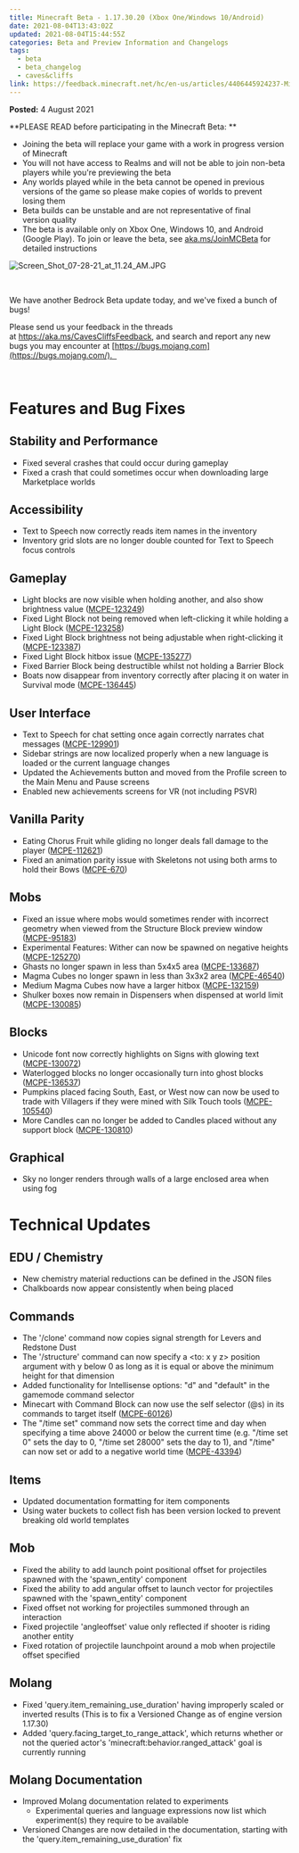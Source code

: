 ```yaml
---
title: Minecraft Beta - 1.17.30.20 (Xbox One/Windows 10/Android)
date: 2021-08-04T13:43:02Z
updated: 2021-08-04T15:44:55Z
categories: Beta and Preview Information and Changelogs
tags:
  - beta
  - beta_changelog
  - caves&cliffs
link: https://feedback.minecraft.net/hc/en-us/articles/4406445924237-Minecraft-Beta-1-17-30-20-Xbox-One-Windows-10-Android-
---
```


**Posted:** 4 August 2021

**PLEASE READ before participating in the Minecraft Beta: **

- Joining the beta will replace your game with a work in progress version of Minecraft 
- You will not have access to Realms and will not be able to join non-beta players while you're previewing the beta
- Any worlds played while in the beta cannot be opened in previous versions of the game so please make copies of worlds to prevent losing them 
- Beta builds can be unstable and are not representative of final version quality 
- The beta is available only on Xbox One, Windows 10, and Android (Google Play). To join or leave the beta, see [aka.ms/JoinMCBeta](https://aka.ms/JoinMCBeta) for detailed instructions

![Screen_Shot_07-28-21_at_11.24_AM.JPG](https://feedback.minecraft.net/hc/article_attachments/4406445864461/Screen_Shot_07-28-21_at_11.24_AM.JPG)

 

We have another Bedrock Beta update today, and we've fixed a bunch of bugs!  

Please send us your feedback in the threads at <https://aka.ms/CavesCliffsFeedback>, and search and report any new bugs you may encounter at [https://bugs.mojang.com](https://bugs.mojang.com/).  

 

# **Features and Bug Fixes**

## **Stability and Performance**

- Fixed several crashes that could occur during gameplay
- Fixed a crash that could sometimes occur when downloading large Marketplace worlds

## **Accessibility**

- Text to Speech now correctly reads item names in the inventory
- Inventory grid slots are no longer double counted for Text to Speech focus controls

## **Gameplay**

- Light blocks are now visible when holding another, and also show brightness value ([MCPE-123249](https://bugs.mojang.com/browse/MCPE-123249))
- Fixed Light Block not being removed when left-clicking it while holding a Light Block ([MCPE-123258](https://bugs.mojang.com/browse/MCPE-123258))
- Fixed Light Block brightness not being adjustable when right-clicking it ([MCPE-123387](https://bugs.mojang.com/browse/MCPE-123387))
- Fixed Light Block hitbox issue ([MCPE-135277](https://bugs.mojang.com/browse/MCPE-135277))
- Fixed Barrier Block being destructible whilst not holding a Barrier Block
- Boats now disappear from inventory correctly after placing it on water in Survival mode ([MCPE-136445](https://bugs.mojang.com/browse/MCPE-136445))

## **User Interface**

- Text to Speech for chat setting once again correctly narrates chat messages ([MCPE-129901](https://bugs.mojang.com/browse/MCPE-129901))
- Sidebar strings are now localized properly when a new language is loaded or the current language changes
- Updated the Achievements button and moved from the Profile screen to the Main Menu and Pause screens
- Enabled new achievements screens for VR (not including PSVR)

## **Vanilla Parity**

- Eating Chorus Fruit while gliding no longer deals fall damage to the player ([MCPE-112621](https://bugs.mojang.com/browse/MCPE-112621))
- Fixed an animation parity issue with Skeletons not using both arms to hold their Bows ([MCPE-670](https://bugs.mojang.com/browse/MCPE-670))

## **Mobs**

- Fixed an issue where mobs would sometimes render with incorrect geometry when viewed from the Structure Block preview window ([MCPE-95183](https://bugs.mojang.com/browse/MCPE-95183))
- Experimental Features: Wither can now be spawned on negative heights ([MCPE-125270](https://bugs.mojang.com/browse/MCPE-125270))
- Ghasts no longer spawn in less than 5x4x5 area ([MCPE-133687](https://bugs.mojang.com/browse/MCPE-133687))
- Magma Cubes no longer spawn in less than 3x3x2 area ([MCPE-46540](https://bugs.mojang.com/browse/MCPE-46540))
- Medium Magma Cubes now have a larger hitbox ([MCPE-132159](https://bugs.mojang.com/browse/MCPE-132159))
- Shulker boxes now remain in Dispensers when dispensed at world limit ([MCPE-130085](https://bugs.mojang.com/browse/MCPE-130085))

## **Blocks**

- Unicode font now correctly highlights on Signs with glowing text ([MCPE-130072](https://bugs.mojang.com/browse/MCPE-130072))
- Waterlogged blocks no longer occasionally turn into ghost blocks ([MCPE-136537](https://bugs.mojang.com/browse/MCPE-136537))
- Pumpkins placed facing South, East, or West now can now be used to trade with Villagers if they were mined with Silk Touch tools ([MCPE-105540](https://bugs.mojang.com/browse/MCPE-105540))
- More Candles can no longer be added to Candles placed without any support block ([MCPE-130810](https://bugs.mojang.com/browse/MCPE-130810))

## **Graphical**

- Sky no longer renders through walls of a large enclosed area when using fog

# **Technical Updates**

## **EDU / Chemistry**

- New chemistry material reductions can be defined in the JSON files
- Chalkboards now appear consistently when being placed

## **Commands**

- The '/clone' command now copies signal strength for Levers and Redstone Dust
- The '/structure' command can now specify a \<to: x y z\> position argument with y below 0 as long as it is equal or above the minimum height for that dimension
- Added functionality for Intellisense options: "d" and "default" in the gamemode command selector
- Minecart with Command Block can now use the self selector (@s) in its commands to target itself ([MCPE-60126](https://bugs.mojang.com/browse/MCPE-60126))
- The "/time set" command now sets the correct time and day when specifying a time above 24000 or below the current time (e.g. "/time set 0" sets the day to 0, "/time set 28000" sets the day to 1), and "/time" can now set or add to a negative world time ([MCPE-43394](https://bugs.mojang.com/browse/MCPE-43394))

## **Items**

- Updated documentation formatting for item components
- Using water buckets to collect fish has been version locked to prevent breaking old world templates

## **Mob**

- Fixed the ability to add launch point positional offset for projectiles spawned with the 'spawn_entity' component
- Fixed the ability to add angular offset to launch vector for projectiles spawned with the 'spawn_entity' component
- Fixed offset not working for projectiles summoned through an interaction
- Fixed projectile 'angleoffset' value only reflected if shooter is riding another entity
- Fixed rotation of projectile launchpoint around a mob when projectile offset specified

## **Molang**

- Fixed 'query.item_remaining_use_duration' having improperly scaled or inverted results (This is to fix a Versioned Change as of engine version 1.17.30)
- Added 'query.facing_target_to_range_attack', which returns whether or not the queried actor's 'minecraft:behavior.ranged_attack' goal is currently running

## **Molang Documentation**

- Improved Molang documentation related to experiments
  - Experimental queries and language expressions now list which experiment(s) they require to be available
- Versioned Changes are now detailed in the documentation, starting with the 'query.item_remaining_use_duration' fix
